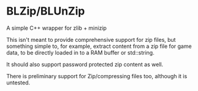 BLZip/BLUnZip
=============

A simple C++ wrapper for zlib + minizip

This isn't meant to provide comprehensive support for zip files, 
but something simple to, for example, extract content from a zip file 
for game data, to be directly loaded in to a RAM buffer or std::string.

It should also support password protected zip content as well.

There is preliminary support for Zip/compressing files too, although it
is untested.
